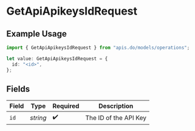 # GetApiApikeysIdRequest

## Example Usage

```typescript
import { GetApiApikeysIdRequest } from "apis.do/models/operations";

let value: GetApiApikeysIdRequest = {
  id: "<id>",
};
```

## Fields

| Field                 | Type                  | Required              | Description           |
| --------------------- | --------------------- | --------------------- | --------------------- |
| `id`                  | *string*              | :heavy_check_mark:    | The ID of the API Key |